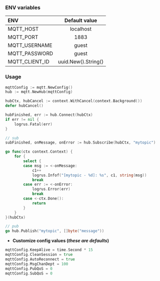### ENV variables

| ENV            | Default value         |
|:---------------|:---------------------:|
| MQTT_HOST      | localhost             |
| MQTT_PORT      | 1883                  |
| MQTT_USERNAME  | guest                 |
| MQTT_PASSWORD  | guest                 |
| MQTT_CLIENT_ID | uuid.New().String()   |

### Usage

```go
mqttConfig := mqtt.NewConfig()
hub := mqtt.NewHub(mqttConfig)

hubCtx, hubCancel := context.WithCancel(context.Background())
defer hubCancel()

hubFinished, err := hub.Connect(hubCtx)
if err != nil {
    logrus.Fatal(err)
}

// sub
subFinished, onMessage, onError := hub.Subscribe(hubCtx, "mytopic")

go func(ctx context.Context) {
    for {
        select {
        case msg := <-onMessage:
            c1++
            logrus.Infof("[mytopic - %d]: %s", c1, string(msg))
            break
        case err := <-onError:
            logrus.Error(err)
            break
        case <-ctx.Done():
            return
        }
    }
}(hubCtx)

// pub
go hub.Publish("mytopic", []byte("message"))
```

* **Customize config values (*these are defaults*)**
```go
mqttConfig.KeepAlive = time.Second * 15
mqttConfig.CleanSession = true
mqttConfig.AutoReconnect = true
mqttConfig.MsgChanDept = 100
mqttConfig.PubQoS = 0
mqttConfig.SubQoS = 0
```